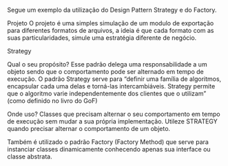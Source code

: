 Segue um exemplo da utilização do Design Pattern Strategy e do Factory.

Projeto
O projeto é uma simples simulação de um modulo de exportação para diferentes formatos de arquivos, a ideia é que cada formato com as suas particularidades, simule uma estratégia diferente de negócio.  

Strategy

Qual o seu propósito?
Esse padrão delega uma responsabilidade a um objeto sendo que o comportamento pode ser alternado em tempo de execução.
O padrão Strategy serve para “definir uma família de algoritmos, encapsular cada uma delas e torná-las intercambiáveis. Strategy permite que o algoritmo varie independentemente dos clientes que o utilizam” (como definido no livro do GoF)

Onde uso?
Classes que precisam alternar o seu comportamento em tempo de execução sem mudar a sua própria implementação.
Utileze STRATEGY quando precisar alternar o comportamento de um objeto.

Também é utilizado o padrão Factory (Factory Method) que serve para instanciar classes dinamicamente conhecendo apenas sua interface ou classe abstrata.
